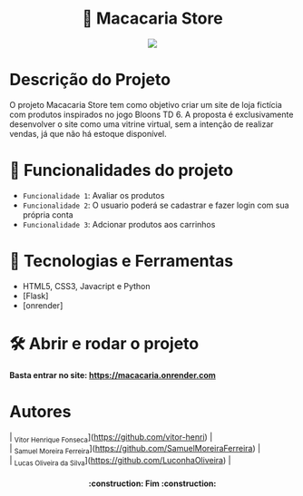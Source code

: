 <h1 align="center" justify="center">🐒 Macacaria Store</h1>
<p align="center">
<img loading="lazy" src="http://img.shields.io/static/v1?label=STATUS&message=%20FINALIZADO&color=GREEN&style=for-the-badge"/>
</p>

# Descrição do Projeto
<p> O projeto Macacaria Store tem como objetivo criar um site de loja fictícia com produtos inspirados no jogo Bloons TD 6. A proposta é exclusivamente desenvolver o site como uma vitrine virtual, sem a intenção de realizar vendas, já que não há estoque disponível. </p>

# :hammer: Funcionalidades do projeto
- `Funcionalidade 1`: Avaliar os produtos
- `Funcionalidade 2`: O usuario poderá se cadastrar e fazer login com sua própria conta
- `Funcionalidade 3`: Adcionar produtos aos carrinhos

# 🔧 Tecnologias e Ferramentas

- HTML5, CSS3, Javacript e Python
- [Flask]
- [onrender]

# 🛠️ Abrir e rodar o projeto
**Basta entrar no site: https://macacaria.onrender.com**

# Autores
| <sub>Vitor Henrique Fonseca</sub>](https://github.com/vitor-henri) |  
| <sub>Samuel Moreira Ferreira</sub>](https://github.com/SamuelMoreiraFerreira) |  
| <sub>Lucas Oliveira da Silva</sub>](https://github.com/LuconhaOliveira) |  

<h4 align="center"> 
	:construction:  Fim  :construction:
</h4>
